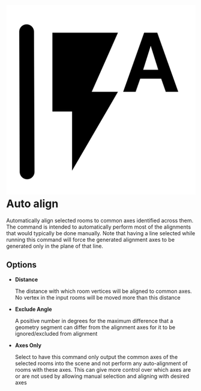 # ![](../../.gitbook/assets/auto-align.svg#thumbnail) Auto align

Automatically align selected rooms to common axes identified across them. The command is intended to automatically perform most of the alignments that would typically be done manually. Note that having a line selected while running this command will force the generated alignment axes to be generated only in the plane of that line.

## Options

* **Distance**

  The distance with which room vertices will be aligned to common axes. No vertex in the input rooms will be moved more than this distance

* **Exclude Angle**

  A positive number in degrees for the maximum difference that a geometry segment can differ from the alignment axes for it to be ignored/excluded from alignment

* **Axes Only**

  Select to have this command only output the common axes of the selected rooms into the scene and not perform any auto-alignment of rooms with these axes. This can give more control over which axes are or are not used by allowing manual selection and aligning with desired axes

<style>
img[src*="#thumbnail"] {
   width:50px;
   height:50px;
}
</style>